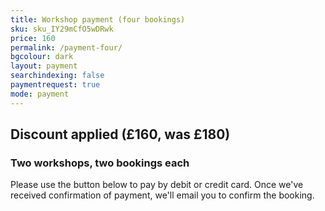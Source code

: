 ```yaml
---
title: Workshop payment (four bookings)
sku: sku_IY29mCfO5wDRwk
price: 160
permalink: /payment-four/
bgcolour: dark
layout: payment
searchindexing: false
paymentrequest: true
mode: payment
---
```


## Discount applied (£160, was £180)

### Two workshops, two bookings each

Please use the button below to pay by debit or credit card. Once we've received confirmation of payment, we'll email you to confirm the booking.
